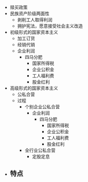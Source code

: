 - 赎买政策
- 民族资产阶级两面性
	- 剥削工人取得利润
	- 拥护宪法，愿意接受社会主义改造
- 初级形式的国家资本主义
	- 加工订货
	- 经销代销
	- 企业利润
		- 四马分肥
			- 国家所得税
			- 企业公积金
			- 工人福利费
			- 股金红利
- 高级形式的国家资本主义
	- 公私合营
	- 过程
		- 个别企业公私合营
			- 企业利润
				- 四马分肥
					- 国家所得税
					- 企业公积金
					- 工人福利费
					- 股金红利
		- 全行业公私合营
			- 定股定息
- 特点
	-